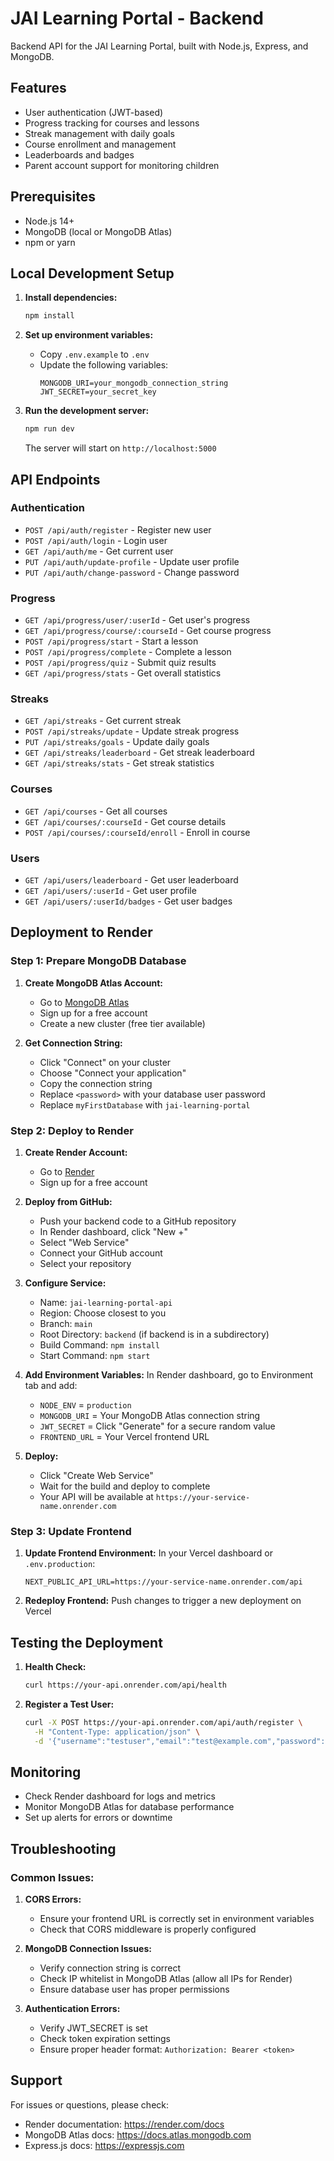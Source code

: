 # JAI Learning Portal - Backend

Backend API for the JAI Learning Portal, built with Node.js, Express, and MongoDB.

## Features

- User authentication (JWT-based)
- Progress tracking for courses and lessons
- Streak management with daily goals
- Course enrollment and management
- Leaderboards and badges
- Parent account support for monitoring children

## Prerequisites

- Node.js 14+
- MongoDB (local or MongoDB Atlas)
- npm or yarn

## Local Development Setup

1. **Install dependencies:**
   ```bash
   npm install
   ```

2. **Set up environment variables:**
   - Copy `.env.example` to `.env`
   - Update the following variables:
     ```
     MONGODB_URI=your_mongodb_connection_string
     JWT_SECRET=your_secret_key
     ```

3. **Run the development server:**
   ```bash
   npm run dev
   ```

   The server will start on `http://localhost:5000`

## API Endpoints

### Authentication
- `POST /api/auth/register` - Register new user
- `POST /api/auth/login` - Login user
- `GET /api/auth/me` - Get current user
- `PUT /api/auth/update-profile` - Update user profile
- `PUT /api/auth/change-password` - Change password

### Progress
- `GET /api/progress/user/:userId` - Get user's progress
- `GET /api/progress/course/:courseId` - Get course progress
- `POST /api/progress/start` - Start a lesson
- `POST /api/progress/complete` - Complete a lesson
- `POST /api/progress/quiz` - Submit quiz results
- `GET /api/progress/stats` - Get overall statistics

### Streaks
- `GET /api/streaks` - Get current streak
- `POST /api/streaks/update` - Update streak progress
- `PUT /api/streaks/goals` - Update daily goals
- `GET /api/streaks/leaderboard` - Get streak leaderboard
- `GET /api/streaks/stats` - Get streak statistics

### Courses
- `GET /api/courses` - Get all courses
- `GET /api/courses/:courseId` - Get course details
- `POST /api/courses/:courseId/enroll` - Enroll in course

### Users
- `GET /api/users/leaderboard` - Get user leaderboard
- `GET /api/users/:userId` - Get user profile
- `GET /api/users/:userId/badges` - Get user badges

## Deployment to Render

### Step 1: Prepare MongoDB Database

1. **Create MongoDB Atlas Account:**
   - Go to [MongoDB Atlas](https://www.mongodb.com/cloud/atlas)
   - Sign up for a free account
   - Create a new cluster (free tier available)

2. **Get Connection String:**
   - Click "Connect" on your cluster
   - Choose "Connect your application"
   - Copy the connection string
   - Replace `<password>` with your database user password
   - Replace `myFirstDatabase` with `jai-learning-portal`

### Step 2: Deploy to Render

1. **Create Render Account:**
   - Go to [Render](https://render.com)
   - Sign up for a free account

2. **Deploy from GitHub:**
   - Push your backend code to a GitHub repository
   - In Render dashboard, click "New +"
   - Select "Web Service"
   - Connect your GitHub account
   - Select your repository

3. **Configure Service:**
   - Name: `jai-learning-portal-api`
   - Region: Choose closest to you
   - Branch: `main`
   - Root Directory: `backend` (if backend is in a subdirectory)
   - Build Command: `npm install`
   - Start Command: `npm start`

4. **Add Environment Variables:**
   In Render dashboard, go to Environment tab and add:
   - `NODE_ENV` = `production`
   - `MONGODB_URI` = Your MongoDB Atlas connection string
   - `JWT_SECRET` = Click "Generate" for a secure random value
   - `FRONTEND_URL` = Your Vercel frontend URL

5. **Deploy:**
   - Click "Create Web Service"
   - Wait for the build and deploy to complete
   - Your API will be available at `https://your-service-name.onrender.com`

### Step 3: Update Frontend

1. **Update Frontend Environment:**
   In your Vercel dashboard or `.env.production`:
   ```
   NEXT_PUBLIC_API_URL=https://your-service-name.onrender.com/api
   ```

2. **Redeploy Frontend:**
   Push changes to trigger a new deployment on Vercel

## Testing the Deployment

1. **Health Check:**
   ```bash
   curl https://your-api.onrender.com/api/health
   ```

2. **Register a Test User:**
   ```bash
   curl -X POST https://your-api.onrender.com/api/auth/register \
     -H "Content-Type: application/json" \
     -d '{"username":"testuser","email":"test@example.com","password":"test123","fullName":"Test User"}'
   ```

## Monitoring

- Check Render dashboard for logs and metrics
- Monitor MongoDB Atlas for database performance
- Set up alerts for errors or downtime

## Troubleshooting

### Common Issues:

1. **CORS Errors:**
   - Ensure your frontend URL is correctly set in environment variables
   - Check that CORS middleware is properly configured

2. **MongoDB Connection Issues:**
   - Verify connection string is correct
   - Check IP whitelist in MongoDB Atlas (allow all IPs for Render)
   - Ensure database user has proper permissions

3. **Authentication Errors:**
   - Verify JWT_SECRET is set
   - Check token expiration settings
   - Ensure proper header format: `Authorization: Bearer <token>`

## Support

For issues or questions, please check:
- Render documentation: https://render.com/docs
- MongoDB Atlas docs: https://docs.atlas.mongodb.com
- Express.js docs: https://expressjs.com